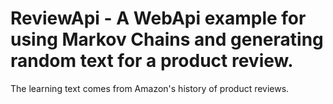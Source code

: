 # ReviewApi - A WebApi example for using Markov Chains and generating random text for a product review. 
The learning text comes from Amazon's history of product reviews.
